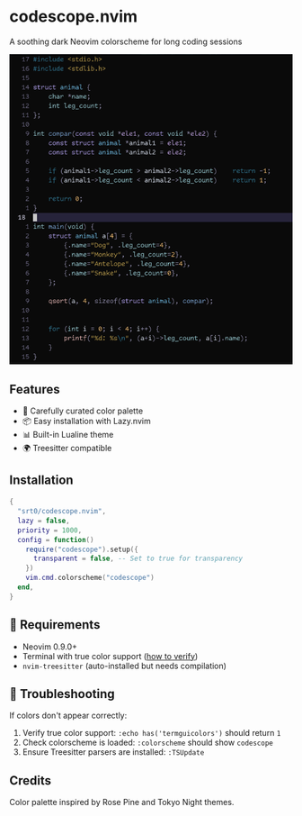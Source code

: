 # codescope.nvim

A soothing dark Neovim colorscheme for long coding sessions

![codescope Screenshot](./screenshot.png)

## Features

- 🎨 Carefully curated color palette
- 📦 Easy installation with Lazy.nvim
- 📊 Built-in Lualine theme
- 🌍 Treesitter compatible

## Installation

```lua
{
  "srt0/codescope.nvim",
  lazy = false,
  priority = 1000,
  config = function()
    require("codescope").setup({
      transparent = false, -- Set to true for transparency
    })
    vim.cmd.colorscheme("codescope")
  end,
}
```

## 🌈 Requirements
- Neovim 0.9.0+
- Terminal with true color support ([how to verify](https://gist.github.com/XVilka/8346728))
- `nvim-treesitter` (auto-installed but needs compilation)

## 🔧 Troubleshooting
If colors don't appear correctly:
1. Verify true color support: `:echo has('termguicolors')` should return `1`
2. Check colorscheme is loaded: `:colorscheme` should show `codescope`
3. Ensure Treesitter parsers are installed: `:TSUpdate`

## Credits

Color palette inspired by Rose Pine and Tokyo Night themes.
